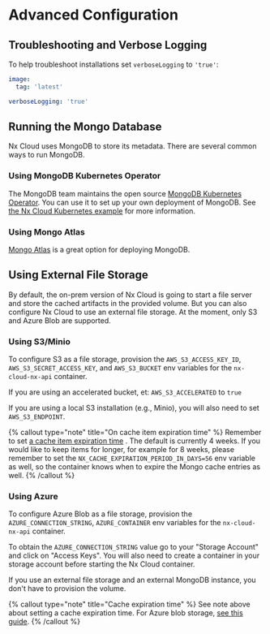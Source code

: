 # Advanced Configuration

## Troubleshooting and Verbose Logging

To help troubleshoot installations set `verboseLogging` to `'true'`:

```yaml
image:
  tag: 'latest'

verboseLogging: 'true'
```

## Running the Mongo Database

Nx Cloud uses MongoDB to store its metadata. There are several common ways to run MongoDB.

### Using MongoDB Kubernetes Operator

The MongoDB team maintains the open
source [MongoDB Kubernetes Operator](https://github.com/mongodb/mongodb-kubernetes-operator). You can use it to set up
your own deployment of MongoDB. See [the Nx Cloud Kubernetes example](https://github.com/nrwl/nxcloud-k8s-setup) for
more information.

### Using Mongo Atlas

[Mongo Atlas](https://mongodb.com/) is a great option for deploying MongoDB.

## Using External File Storage

By default, the on-prem version of Nx Cloud is going to start a file server and store the cached artifacts in the
provided volume. But
you can also configure Nx Cloud to use an external file storage. At the moment, only S3 and Azure Blob are
supported.

### Using S3/Minio

To configure S3 as a file storage, provision the `AWS_S3_ACCESS_KEY_ID`, `AWS_S3_SECRET_ACCESS_KEY`, and `AWS_S3_BUCKET`
env variables for the `nx-cloud-nx-api` container.

If you are using an accelerated bucket, et: `AWS_S3_ACCELERATED` to `true`

If you are using a local S3 installation (e.g., Minio), you will also need to set `AWS_S3_ENDPOINT`.

{% callout type="note" title="On cache item expiration time" %}
Remember to
set [a cache item expiration time](https://docs.aws.amazon.com/AmazonS3/latest/userguide/lifecycle-expire-general-considerations.html)
. The default is currently 4 weeks. If you would like to keep items for longer, for example for 8 weeks, please remember
to set the `NX_CACHE_EXPIRATION_PERIOD_IN_DAYS=56` env variable as well, so the container knows when to expire the Mongo
cache entries as well.
{% /callout %}

### Using Azure

To configure Azure Blob as a file storage, provision the `AZURE_CONNECTION_STRING`, `AZURE_CONTAINER` env variables for the `nx-cloud-nx-api` container.

To obtain the `AZURE_CONNECTION_STRING` value go to your "Storage Account" and click on "Access Keys". You will also
need to create a container in your storage account before starting the Nx Cloud container.

If you use an external file storage and an external MongoDB instance, you don't have to provision the volume.

{% callout type="note" title="Cache expiration time" %}
See note above about setting a cache expiration time. For Azure blob
storage, [see this guide](https://docs.microsoft.com/en-us/azure/cdn/cdn-manage-expiration-of-blob-content).
{% /callout %}
